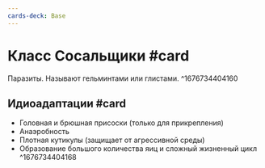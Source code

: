 ```yaml
---
cards-deck: Base
---
```


# Класс Сосальщики #card
Паразиты. Называют гельминтами или глистами.
^1676734404160

## Идиоадаптации #card
- Головная и брюшная присоски (только для прикрепления)
- Анаэробность
- Плотная кутикулы (защищает от агрессивной среды)
- Образование большого количества яиц и сложный жизненный цикл
^1676734404168
